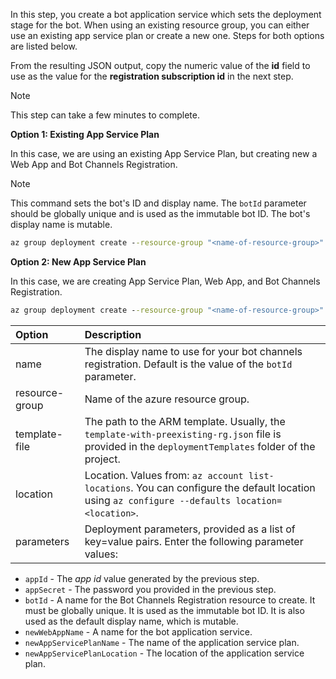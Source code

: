 In this step, you create a bot application service which sets the deployment stage for the bot. When using an existing resource group, you can either use an existing app service plan or create a new one. Steps for both options are listed below.

From the resulting JSON output, copy the numeric value of the **id** field to use as the value for the **registration subscription id** in the next step.

> [!NOTE]
> This step can take a few minutes to complete.

**Option 1: Existing App Service Plan**

In this case, we are using an existing App Service Plan, but creating new a Web App and Bot Channels Registration.

> [!NOTE]
> This command sets the bot's ID and display name. The `botId` parameter should be globally unique and is used as the immutable bot ID. The bot's display name is mutable.

```cmd
az group deployment create --resource-group "<name-of-resource-group>" --template-file "template-with-preexisting-rg.json" --parameters appId="<app-id-from-previous-step>" appSecret="<password-from-previous-step>" botId="<id or bot-app-service-name>" newWebAppName="<bot-app-service-name>" existingAppServicePlan="<name-of-app-service-plan>" appServicePlanLocation="<region-location-name>" --name "<bot-app-service-name>"
```

**Option 2: New App Service Plan**

In this case, we are creating App Service Plan, Web App, and Bot Channels Registration.

```cmd
az group deployment create --resource-group "<name-of-resource-group>" --template-file "template-with-preexisting-rg.json" --parameters appId="<app-id-from-previous-step>" appSecret="<password-from-previous-step>" botId="<id or bot-app-service-name>" newWebAppName="<bot-app-service-name>" newAppServicePlanName="<name-of-app-service-plan>" appServicePlanLocation="<region-location-name>" --name "<bot-app-service-name>"
```

| Option   | Description |
|:---------|:------------|
| name | The display name to use for your bot channels registration. Default is the value of the `botId` parameter.|
| resource-group | Name of the azure resource group. |
| template-file | The path to the ARM template. Usually, the  `template-with-preexisting-rg.json` file is provided in the `deploymentTemplates` folder of the project. |
| location |Location. Values from: `az account list-locations`. You can configure the default location using `az configure --defaults location=<location>`. |
| parameters | Deployment parameters, provided as a list of key=value pairs. Enter the following parameter values:

- `appId` - The *app id* value generated by the previous step.
- `appSecret` - The password you provided in the previous step.
- `botId` - A name for the  Bot Channels Registration resource to create. It must be globally unique. It is used as the immutable bot ID. It is also used as the default display name, which is mutable.
- `newWebAppName` - A name for the bot application service.
- `newAppServicePlanName` - The name of the application service plan.
- `newAppServicePlanLocation` - The location of the application service plan.